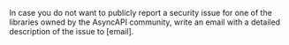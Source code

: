 In case you do not want to publicly report a security issue for one of the libraries owned by the AsyncAPI community, write an email with a detailed description of the issue to [email].
